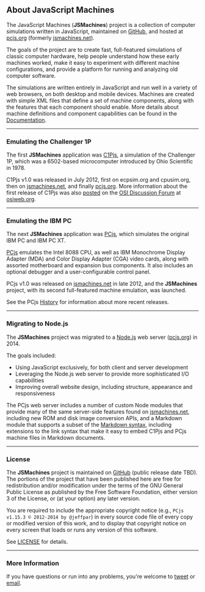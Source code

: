 About JavaScript Machines
---

The JavaScript Machines (**JSMachines**) project is a collection of computer simulations written in JavaScript,
maintained on [GitHub](http://github.com/), and hosted at [pcjs.org](http://www.pcjs.org/) (formerly
[jsmachines.net](http://jsmachines.net/)).

The goals of the project are to create fast, full-featured simulations of classic computer
hardware, help people understand how these early machines worked, make it easy to experiment with different machine
configurations, and provide a platform for running and analyzing old computer software.

The simulations are written entirely in JavaScript and run well in a variety of web browsers, on both
desktop and mobile devices.  Machines are created with simple XML files that define a set of machine components,
along with the features that each component should enable.  More details about machine definitions and component
capabilities can be found in the [Documentation](/docs/).

---

### Emulating the Challenger 1P

The first **JSMachines** application was [C1Pjs](/docs/c1pjs/), a simulation of the
Challenger 1P, which was a 6502-based microcomputer introduced by Ohio Scientific in 1978.

C1Pjs v1.0 was released in July 2012, first on ecpsim.org and cpusim.org, then on [jsmachines.net](http://jsmachines.net/c1pjs),
and finally [pcjs.org](http://www.pcjs.org/). More information about the first release of C1Pjs was also 
[posted](http://osiweb.org/osiforum/viewtopic.php?f=3&t=103) on the [OSI Discussion Forum](http://osiweb.org/osiforum/index.php)
at [osiweb.org](http://osiweb.org/).

---

### Emulating the IBM PC

The next **JSMachines** application was [PCjs](/docs/about/pcjs/), which simulates the original IBM PC and IBM PC XT.

[PCjs](/docs/about/pcjs/) emulates the Intel 8088 CPU, as well as IBM Monochrome Display Adapter (MDA) and
Color Display Adapter (CGA) video cards, along with assorted motherboard and expansion bus components.  It also
includes an optional debugger and a user-configurable control panel.

PCjs v1.0 was released on [jsmachines.net](http://jsmachines.net/) in late 2012, and the **JSMachines** project,
with its second full-featured machine emulation, was launched.

See the PCjs [History](/docs/about/pcjs/) for information about more recent releases.

---

### Migrating to Node.js

The **JSMachines** project was migrated to a [Node.js](http://nodejs.org) web server ([pcjs.org](http://www.pcjs.org/))
in 2014.

The goals included:

- Using JavaScript exclusively, for both client and server development
- Leveraging the Node.js web server to provide more sophisticated I/O capabilities
- Improving overall website design, including structure, appearance and responsiveness

The PCjs web server includes a number of custom Node modules that provide many of the same server-side features
found on [jsmachines.net](http://jsmachines.net/), including new ROM and disk image conversion APIs, and a
Markdown module that supports a subset of the [Markdown syntax](http://daringfireball.net/projects/markdown/syntax),
including extensions to the link syntax that make it easy to embed C1Pjs and PCjs machine files in Markdown documents.

---

### License

The **JSMachines** project is maintained on [GitHub](http://github.com/) (public release date TBD).  The portions
of the project that have been published here are free for redistribution and/or modification under the terms
of the GNU General Public License as published by the Free Software Foundation, either version 3 of the License,
or (at your option) any later version.

You are required to include the appropriate copyright notice (e.g., `PCjs v1.15.3 © 2012-2014 by @jeffpar`)
in every source code file of every copy or modified version of this work, and to display that copyright notice
on every screen that loads or runs any version of this software.

See [LICENSE](/LICENSE) for details.

---

### More Information

If you have questions or run into any problems, you're welcome to [tweet](http://twitter.com/jeffpar) or
[email](mailto:Jeff@pcjs.org).